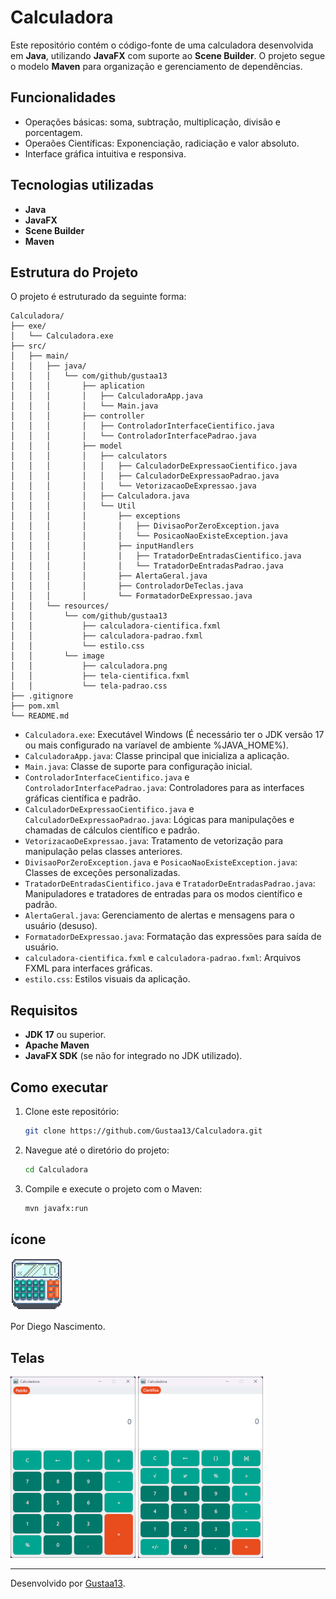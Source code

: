 # Calculadora

Este repositório contém o código-fonte de uma calculadora desenvolvida em **Java**, utilizando **JavaFX** com suporte ao **Scene Builder**. O projeto segue o modelo **Maven** para organização e gerenciamento de dependências.

## Funcionalidades

- Operações básicas: soma, subtração, multiplicação, divisão e porcentagem.
- Operaões Científicas: Exponenciação, radiciação e valor absoluto.
- Interface gráfica intuitiva e responsiva.

## Tecnologias utilizadas

- **Java**
- **JavaFX**
- **Scene Builder**
- **Maven**

## Estrutura do Projeto

O projeto é estruturado da seguinte forma:

```
Calculadora/
├── exe/
│   └── Calculadora.exe
├── src/
│   ├── main/
│   │   ├── java/
│   │   │   └── com/github/gustaa13
│   │   │       ├── aplication
│   │   │       │   ├── CalculadoraApp.java
│   │   │       │   └── Main.java
│   │   │       ├── controller
│   │   │       │   ├── ControladorInterfaceCientifico.java
│   │   │       │   └── ControladorInterfacePadrao.java
│   │   │       ├── model
│   │   │       │   ├── calculators
│   │   │       │   │   ├── CalculadorDeExpressaoCientifico.java
│   │   │       │   │   ├── CalculadorDeExpressaoPadrao.java
│   │   │       │   │   └── VetorizacaoDeExpressao.java
│   │   │       │   ├── Calculadora.java
│   │   │       │   └── Util
│   │   │       │       ├── exceptions
│   │   │       │       │   ├── DivisaoPorZeroException.java
│   │   │       │       │   └── PosicaoNaoExisteException.java
│   │   │       │       ├── inputHandlers
│   │   │       │       │   ├── TratadorDeEntradasCientifico.java
│   │   │       │       │   └── TratadorDeEntradasPadrao.java
│   │   │       │       ├── AlertaGeral.java
│   │   │       │       ├── ControladorDeTeclas.java
│   │   │       │       └── FormatadorDeExpressao.java
│   │   └── resources/
│   │       └── com/github/gustaa13
│   │           ├── calculadora-cientifica.fxml
│   │           ├── calculadora-padrao.fxml
│   │           └── estilo.css
│   │       └── image
│   │           ├── calculadora.png
│   │           ├── tela-cientifica.fxml
│   │           └── tela-padrao.css
├── .gitignore
├── pom.xml
└── README.md
```

- `Calculadora.exe`: Executável Windows (É necessário ter o JDK versão 17 ou mais configurado na varíavel de ambiente %JAVA_HOME%).
- `CalculadoraApp.java`: Classe principal que inicializa a aplicação.
- `Main.java`: Classe de suporte para configuração inicial.
- `ControladorInterfaceCientifico.java` e `ControladorInterfacePadrao.java`: Controladores para as interfaces gráficas científica e padrão.
- `CalculadorDeExpressaoCientifico.java` e `CalculadorDeExpressaoPadrao.java`: Lógicas para manipulações e chamadas de cálculos científico e padrão.
- `VetorizacaoDeExpressao.java`: Tratamento de vetorização para manipulação pelas classes anteriores.
- `DivisaoPorZeroException.java` e `PosicaoNaoExisteException.java`: Classes de exceções personalizadas.
- `TratadorDeEntradasCientifico.java` e `TratadorDeEntradasPadrao.java`: Manipuladores e tratadores de entradas para os modos científico e padrão.
- `AlertaGeral.java`: Gerenciamento de alertas e mensagens para o usuário (desuso).
- `FormatadorDeExpressao.java`: Formatação das expressões para saída de usuário.
- `calculadora-cientifica.fxml` e `calculadora-padrao.fxml`: Arquivos FXML para interfaces gráficas.
- `estilo.css`: Estilos visuais da aplicação.

## Requisitos

- **JDK 17** ou superior.
- **Apache Maven**
- **JavaFX SDK** (se não for integrado no JDK utilizado).

## Como executar

1. Clone este repositório:
   ```bash
   git clone https://github.com/Gustaa13/Calculadora.git
   ```

2. Navegue até o diretório do projeto:
   ```bash
   cd Calculadora
   ```

3. Compile e execute o projeto com o Maven:
   ```bash
   mvn javafx:run
   ```

## ícone

![ícone da Calculadora](src/main/resources/image/calculadora.png) 

Por Diego Nascimento.

## Telas

![Interface da Calculadora Padrão](src/main/resources/image/tela-padrao.png) ![Interface da Calculadora Científica](src/main/resources/image/tela-cientifica.png) 

---

Desenvolvido por [Gustaa13](https://github.com/Gustaa13).
